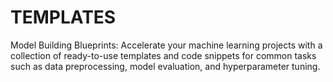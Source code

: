 # TEMPLATES

Model Building Blueprints: Accelerate your machine learning projects with a collection of ready-to-use templates and code snippets for common tasks such as data preprocessing, model evaluation, and hyperparameter tuning.
